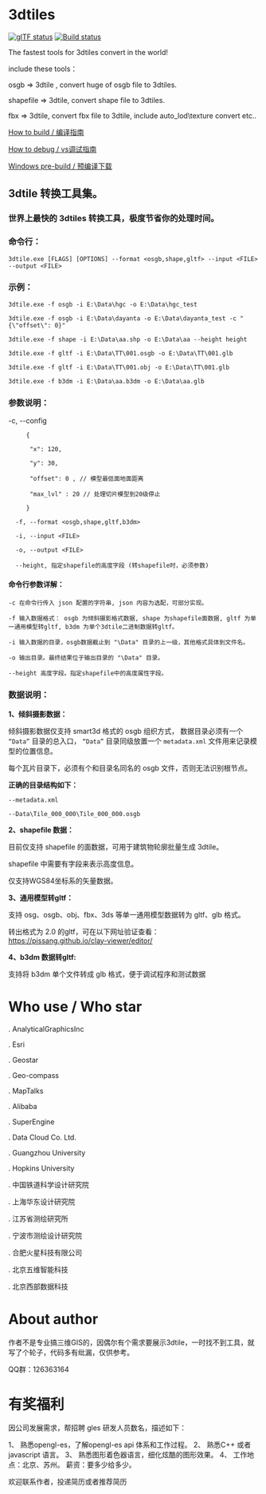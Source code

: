 # 3dtiles

[![glTF status](https://img.shields.io/badge/glTF-2%2E0-green.svg?style=flat)](https://github.com/KhronosGroup/glTF)
[![Build status](https://ci.appveyor.com/api/projects/status/lyhf989tnt9jhi9y?svg=true)](https://ci.appveyor.com/project/fanvanzh/3dtiles)

The fastest tools for 3dtiles convert in the world!

include these tools：

osgb => 3dtile , convert huge of osgb file to 3dtiles.

shapefile => 3dtile,  convert shape file to 3dtiles.

fbx => 3dtile, convert fbx file to 3dtile, include auto_lod\texture convert etc..

[How to build / 编译指南](https://github.com/fanvanzh/3dtiles/wiki/How-to-build)

[How to debug / vs调试指南](https://github.com/fanvanzh/3dtiles/wiki/How-to-debug)

[Windows pre-build / 预编译下载](https://ci.appveyor.com/api/projects/fanvanzh/3dtiles/artifacts/3dtiles.zip?branch=master)

## 3dtile 转换工具集。
### 世界上最快的 3dtiles 转换工具，极度节省你的处理时间。

### 命令行： 
	3dtile.exe [FLAGS] [OPTIONS] --format <osgb,shape,gltf> --input <FILE> --output <FILE>

### 示例：
	3dtile.exe -f osgb -i E:\Data\hgc -o E:\Data\hgc_test
	
	3dtile.exe -f osgb -i E:\Data\dayanta -o E:\Data\dayanta_test -c "{\"offset\": 0}"
	
	3dtile.exe -f shape -i E:\Data\aa.shp -o E:\Data\aa --height height

	3dtile.exe -f gltf -i E:\Data\TT\001.osgb -o E:\Data\TT\001.glb
	
	3dtile.exe -f gltf -i E:\Data\TT\001.obj -o E:\Data\TT\001.glb

	3dtile.exe -f b3dm -i E:\Data\aa.b3dm -o E:\Data\aa.glb

### 参数说明：

  -c, --config <config>      
```
     {
	
      "x": 120,
      
      "y": 30,
      
      "offset": 0 , // 模型最低面地面距离
      
      "max_lvl" : 20 // 处理切片模型到20级停止
      
     }
```
```			     
  -f, --format <osgb,shape,gltf,b3dm> 
  
  -i, --input <FILE> 
	
  -o, --output <FILE> 
  
  --height, 指定shapefile的高度字段 (转shapefile时，必须参数)

```
#### 命令行参数详解：
```
-c 在命令行传入 json 配置的字符串, json 内容为选配，可部分实现。

-f 输入数据格式： osgb 为倾斜摄影格式数据, shape 为shapefile面数据, gltf 为单一通用模型转gltf, b3dm 为单个3dtile二进制数据转gltf。

-i 输入数据的目录，osgb数据截止到 "\Data" 目录的上一级，其他格式具体到文件名。

-o 输出目录。最终结果位于输出目录的 "\Data" 目录。

--height 高度字段。指定shapefile中的高度属性字段。
```
### 数据说明：

**1、倾斜摄影数据：**

倾斜摄影数据仅支持 smart3d 格式的 osgb 组织方式， 数据目录必须有一个 `“Data”` 目录的总入口， `“Data”` 目录同级放置一个 `metadata.xml` 文件用来记录模型的位置信息。

每个瓦片目录下，必须有个和目录名同名的 osgb 文件，否则无法识别根节点。

**正确的目录结构如下：**

```
--metadata.xml

--Data\Tile_000_000\Tile_000_000.osgb

```


**2、shapefile 数据：**

目前仅支持 shapefile 的面数据，可用于建筑物轮廓批量生成 3dtile。

shapefile 中需要有字段来表示高度信息。

仅支持WGS84坐标系的矢量数据。


**3、通用模型转gltf：**

支持 osg、osgb、obj、fbx、3ds 等单一通用模型数据转为 gltf、glb 格式。

转出格式为 2.0 的gltf，可在以下网址验证查看： https://pissang.github.io/clay-viewer/editor/

**4、b3dm 数据转gltf:**

支持将 b3dm 单个文件转成 glb 格式，便于调试程序和测试数据


# Who use / Who star

. AnalyticalGraphicsInc

. Esri

. Geostar

. Geo-compass

. MapTalks

. Alibaba

. SuperEngine

. Data Cloud Co. Ltd.

. Guangzhou University

. Hopkins University

. 中国铁道科学设计研究院

. 上海华东设计研究院

. 江苏省测绘研究所

. 宁波市测绘设计研究院

. 合肥火星科技有限公司

. 北京五维智能科技

. 北京西部数据科技

# About author

作者不是专业搞三维GIS的，因偶尔有个需求要展示3dtile，一时找不到工具，就写了个轮子，代码多有纰漏，仅供参考。

QQ群：126363164

# 有奖福利

因公司发展需求，帮招聘 gles 研发人员数名，描述如下：

1、 熟悉opengl-es，了解opengl-es api 体系和工作过程。
2、 熟悉C++ 或者 javascript 语言。
3、 熟悉图形着色器语言，细化炫酷的图形效果。
4、 工作地点：北京、苏州。 薪资：要多少给多少。

欢迎联系作者，投递简历或者推荐简历
